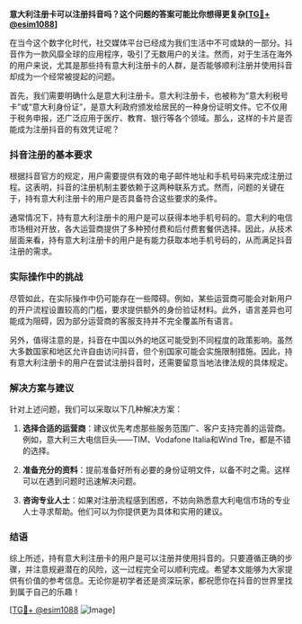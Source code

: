 **意大利注册卡可以注册抖音吗？这个问题的答案可能比你想得更复杂[[TG💪+ @esim1088](https://t.me/s/esim1088)]**

在当今这个数字化时代，社交媒体平台已经成为我们生活中不可或缺的一部分。抖音作为一款风靡全球的应用程序，吸引了无数用户的关注。然而，对于生活在海外的用户来说，尤其是那些持有意大利注册卡的人群，是否能够顺利注册并使用抖音却成为一个经常被提起的问题。

首先，我们需要明确什么是意大利注册卡。意大利注册卡，也被称为“意大利税号卡”或“意大利身份证”，是意大利政府颁发给居民的一种身份证明文件。它不仅用于税务申报，还广泛应用于医疗、教育、银行等各个领域。那么，这样的卡片是否能成为注册抖音的有效凭证呢？

### 抖音注册的基本要求

根据抖音官方的规定，用户需要提供有效的电子邮件地址和手机号码来完成注册过程。这表明，抖音的注册机制主要依赖于这两种联系方式。然而，问题的关键在于，持有意大利注册卡的用户是否具备符合这些要求的条件。

通常情况下，持有意大利注册卡的用户是可以获得本地手机号码的。意大利的电信市场相对开放，各大运营商提供了多种预付费和后付费套餐供选择。因此，从技术层面来看，持有意大利注册卡的用户是有能力获取本地手机号码的，从而满足抖音注册的需求。

### 实际操作中的挑战

尽管如此，在实际操作中仍可能存在一些障碍。例如，某些运营商可能会对新用户的开户流程设置较高的门槛，要求提供额外的身份验证材料。此外，语言差异也可能成为阻碍，因为部分运营商的客服支持并不完全覆盖所有语言。

另外，值得注意的是，抖音在中国以外的地区可能受到不同程度的政策影响。虽然大多数国家和地区允许自由访问抖音，但个别国家可能会实施限制措施。因此，持有意大利注册卡的用户在尝试注册抖音时，还需要留意当地法律法规的具体规定。

### 解决方案与建议

针对上述问题，我们可以采取以下几种解决方案：

1. **选择合适的运营商**：建议优先考虑那些服务范围广、客户支持完善的运营商。例如，意大利三大电信巨头——TIM、Vodafone Italia和Wind Tre，都是不错的选择。
   
2. **准备充分的资料**：提前准备好所有必要的身份证明文件，以备不时之需。这样可以在遇到问题时迅速解决问题。

3. **咨询专业人士**：如果对注册流程感到困惑，不妨向熟悉意大利电信市场的专业人士寻求帮助。他们可以为你提供更为具体和实用的建议。

### 结语

综上所述，持有意大利注册卡的用户是可以注册并使用抖音的。只要遵循正确的步骤，并注意规避潜在的风险，这一过程完全可以顺利完成。希望本文能够为大家提供有价值的参考信息。无论你是初学者还是资深玩家，都祝愿你在抖音的世界里找到属于自己的乐趣！

[[TG💪+ @esim1088](https://t.me/s/esim1088) ![Image](https://i.postimg.cc/4NQfJmqS/Snipaste-2025-05-13-00-14-12.png)]